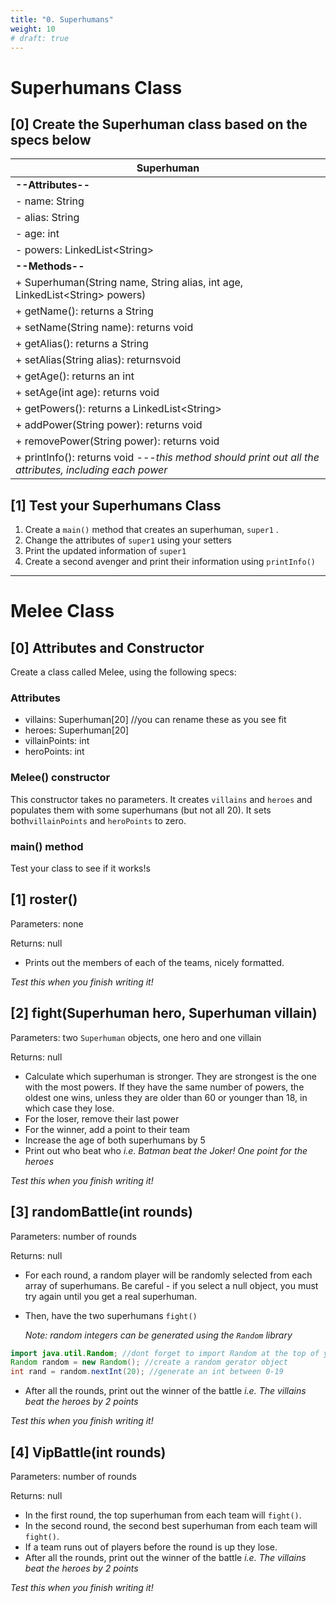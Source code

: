 ```yaml
---
title: "0. Superhumans"
weight: 10
# draft: true
---
```


# Superhumans Class

## [0] Create the Superhuman class based on the specs below


|   <center>**Superhuman**</center>  |
|:------------------------|
  | **--Attributes--** |
| - name: String    |
| - alias: String   |
| - age: int        |
| - powers: LinkedList\<String\> |
  | **--Methods--** |
| + Superhuman(String name, String alias, int age, LinkedList\<String\> powers) |
| + getName(): returns a String |
| + setName(String name): returns void |
| + getAlias(): returns a String |
| + setAlias(String alias): returnsvoid |
| + getAge(): returns an int |
| + setAge(int age): returns void |
| + getPowers(): returns a LinkedList\<String\> |
| + addPower(String power): returns void |
| + removePower(String power): returns void |
| + printInfo(): returns void *---this method should print out all the attributes, including each power*| 

 ## [1] Test your Superhumans Class

  1. Create a  `main()` method that creates an superhuman, `super1` .
  2. Change the attributes of `super1` using your setters
  2. Print the updated information of `super1`
  3. Create a second avenger and print their information using `printInfo()`

----

# Melee Class

## [0] Attributes and Constructor
  Create a class called Melee, using the following specs:

### Attributes
 - villains: Superhuman[20]   //you can rename these as you see fit
 - heroes: Superhuman[20]   
 - villainPoints: int        
 - heroPoints: int   

### Melee() constructor
 
 This constructor takes no parameters. It creates `villains` and `heroes` and populates them with some superhumans (but not all 20). It sets both`villainPoints` and `heroPoints` to zero.

### main() method
Test your class to see if it works!s

## [1] roster() 
 Parameters: none

 Returns: null

 - Prints out the members of each of the teams, nicely formatted.

 *Test this when you finish writing it!*

## [2] fight(Superhuman hero, Superhuman villain) 
 Parameters: two `Superhuman` objects, one hero and one villain

 Returns: null

 - Calculate which superhuman is stronger. They are strongest is the one with the most powers. If they have the same number of powers, the oldest one wins, unless they are older than 60 or younger than 18, in which case they lose.
 - For the loser, remove their last power
 - For the winner, add a point to their team
 - Increase the age of both superhumans by 5
 - Print out who beat who *i.e. Batman beat the Joker! One point for the heroes*

 *Test this when you finish writing it!*

## [3] randomBattle(int rounds) 
Parameters: number of rounds

Returns: null

- For each round, a random player will be randomly selected from each array of superhumans. Be careful - if you select a null object, you must try again until you get a real superhuman.
- Then, have the two superhumans `fight()`

    *Note: random integers can be generated using the `Random` library*
```java
import java.util.Random; //dont forget to import Random at the top of your file
Random random = new Random(); //create a random gerator object
int rand = random.nextInt(20); //generate an int between 0-19
```
- After all the rounds, print out the winner of the battle *i.e. The villains beat the heroes by 2 points*

*Test this when you finish writing it!*

## [4] VipBattle(int rounds) 
Parameters: number of rounds

Returns: null

- In the first round, the top superhuman from each team will `fight()`. 
- In the second round, the second best superhuman from each team will `fight()`. 
- If a team runs out of players before the round is up they lose.
- After all the rounds, print out the winner of the battle *i.e. The villains beat the heroes by 2 points*

*Test this when you finish writing it!*
